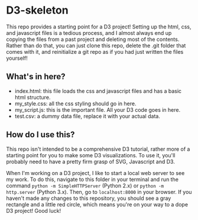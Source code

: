 # D3-skeleton
This repo provides a starting point for a D3 project! Setting up the html, css, and javascript files is a tedious process, and I almost always end up copying the files from a past project and deleting most of the contents. Rather than do that, you can just clone this repo, delete the .git folder that comes with it, and reinitialize a git repo as if you had just written the files yourself!

## What's in here?
* index.html: this file loads the css and javascript files and has a basic html structure.
* my_style.css: all the css styling should go in here.
* my_script.js: this is the important file. All your D3 code goes in here.
* test.csv: a dummy data file, replace it with your actual data.

## How do I use this?
This repo isn't intended to be a comprehensive D3 tutorial, rather more of a starting point for you to make some D3 visualizations. To use it, you'll probably need to have a pretty firm grasp of SVG, Javascript and D3.

When I'm working on a D3 project, I like to start a local web server to see my work. To do this, navigate to this folder in your terminal and run the command `python -m SimpleHTTPServer` (Python 2.x) or `python -m http.server` (Python 3.x). Then, go to `localhost:8000` in your browser. If you haven't made any changes to this repository, you should see a gray rectangle and a little red circle, which means you're on your way to a dope D3 project! Good luck!
